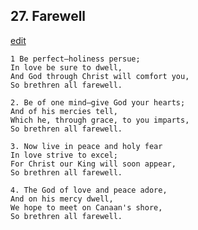 
## 27.  Farewell
[edit](https://docs.google.com/document/d/1f6Pgky4jXB6knV_w-Pcy2EGSBwVyg8AV/edit?mode=html)



    1 Be perfect—holiness persue;
    In love be sure to dwell,
    And God through Christ will comfort you,
    So brethren all farewell.

    2. Be of one mind—give God your hearts;
    And of his mercies tell,
    Which he, through grace, to you imparts,
    So brethren all farewell.

    3. Now live in peace and holy fear
    In love strive to excel;
    For Christ our King will soon appear,
    So brethren all farewell.

    4. The God of love and peace adore,
    And on his mercy dwell,
    We hope to meet on Canaan's shore,
    So brethren all farewell.
